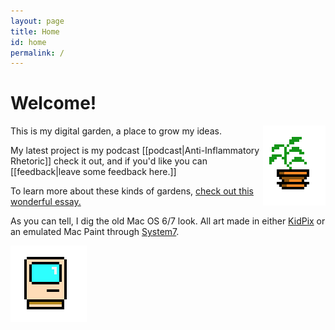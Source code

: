 ```yaml
---
layout: page
title: Home
id: home
permalink: /
---
```


# Welcome! 
<img src = "/assets/potted-plant.png" style = "float: right" alt="Potted Plant"/>
This is my digital garden, a place to grow my ideas. 

My latest project is my podcast [[podcast|Anti-Inflammatory Rhetoric]] check it out, and if you'd like you can [[feedback|leave some feedback here.]]

To learn more about these kinds of gardens, [check out this wonderful essay.](https://maggieappleton.com/garden-history)

As you can tell, I dig the old Mac OS 6/7 look. All art made in either [KidPix](https://kidpix.app/) or an emulated Mac Paint through [System7](https://system7.app/).

![Mac Plus](/assets/mac.png)
